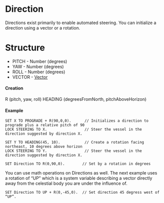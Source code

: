 # Direction

Directions exist primarily to enable automated steering. You can initialize a direction using a vector or a rotation.

Structure
=========

* PITCH - Number (degrees)
* YAW - Number (degrees)
* ROLL - Number (degrees)
* VECTOR - [Vector](../vector/index.html)

#### Creation

R (pitch, yaw, roll)
HEADING (degreesFromNorth, pitchAboveHorizon)

#### Example

    SET X TO PROGRADE + R(90,0,0).      // Initializes a direction to prograde plus a relative pitch of 90
    LOCK STEERING TO X.                 // Steer the vessel in the direction suggested by direction X.

    SET Y TO HEADING(45, 10).           // Create a rotation facing northeast, 10 degrees above horizon
    LOCK STEERING TO Y.                 // Steer the vessel in the direction suggested by direction X.

    SET Direction TO R(0,90,0).        // Set by a rotation in degrees

You can use math operations on Directions as well. The next example uses a rotation of “UP” which is a system variable describing a vector directly away from the celestial body you are under the influence of.

    SET Direction TO UP + R(0,-45,0).  // Set direction 45 degress west of “UP”.

